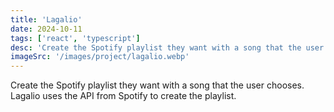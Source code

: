 ```yaml
---
title: 'Lagalio'
date: 2024-10-11
tags: ['react', 'typescript']
desc: 'Create the Spotify playlist they want with a song that the user chooses. Lagalio uses the API from Spotify to create the playlist.'
imageSrc: '/images/project/lagalio.webp'
---
```


Create the Spotify playlist they want with a song that the user chooses. Lagalio uses the API from Spotify to create the playlist.
